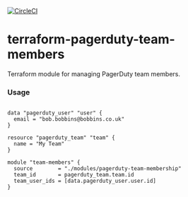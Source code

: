 [![CircleCI](https://circleci.com/gh/TomTucka/terraform-pagerduty-team-members.svg?style=svg)](https://circleci.com/gh/TomTucka/terraform-pagerduty-team-members)

# terraform-pagerduty-team-members

Terraform module for managing PagerDuty team members.

### Usage

```hcl

data "pagerduty_user" "user" {
  email = "bob.bobbins@bobbins.co.uk"
}

resource "pagerduty_team" "team" {
  name = "My Team"
}

module "team-members" {
  source        = "./modules/pagerduty-team-membership"
  team_id       = pagerduty_team.team.id
  team_user_ids = [data.pagerduty_user.user.id]
}
```
